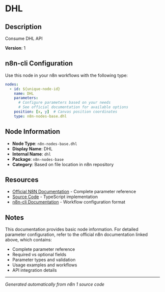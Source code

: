 # DHL

## Description

Consume DHL API

**Version**: 1

## n8n-cli Configuration

Use this node in your n8n workflows with the following type:

```yaml
nodes:
  - id: ${unique-node-id}
    name: DHL
    parameters:
      # Configure parameters based on your needs
      # See official documentation for available options
    position: [x, y]  # Canvas position coordinates
    type: n8n-nodes-base.dhl
```

## Node Information

- **Node Type**: `n8n-nodes-base.dhl`
- **Display Name**: DHL
- **Internal Name**: `dhl`
- **Package**: `n8n-nodes-base`
- **Category**: Based on file location in n8n repository

## Resources

- [Official N8N Documentation](https://docs.n8n.io/integrations/builtin/app-nodes/n8n-nodes-base.dhl/) - Complete parameter reference
- [Source Code](https://github.com/n8n-io/n8n/blob/master/packages/nodes-base/nodes/Dhl/Dhl.node.ts) - TypeScript implementation
- [n8n-cli Documentation](https://github.com/edenreich/n8n-cli) - Workflow configuration format

## Notes

This documentation provides basic node information. For detailed parameter configuration, 
refer to the official n8n documentation linked above, which contains:

- Complete parameter reference
- Required vs optional fields
- Parameter types and validation
- Usage examples and workflows
- API integration details

---
*Generated automatically from n8n 1 source code*
